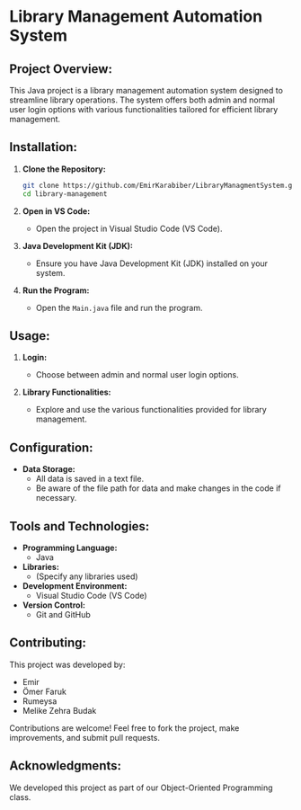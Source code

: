 # Library Management Automation System

## Project Overview:
This Java project is a library management automation system designed to streamline library operations. The system offers both admin and normal user login options with various functionalities tailored for efficient library management.

## Installation:
1. **Clone the Repository:**
   ```bash
   git clone https://github.com/EmirKarabiber/LibraryManagmentSystem.git
   cd library-management
   ```

2. **Open in VS Code:**
   - Open the project in Visual Studio Code (VS Code).

3. **Java Development Kit (JDK):**
   - Ensure you have Java Development Kit (JDK) installed on your system.

4. **Run the Program:**
   - Open the `Main.java` file and run the program.

## Usage:
1. **Login:**
   - Choose between admin and normal user login options.

2. **Library Functionalities:**
   - Explore and use the various functionalities provided for library management.

## Configuration:
- **Data Storage:**
  - All data is saved in a text file.
  - Be aware of the file path for data and make changes in the code if necessary.

## Tools and Technologies:
- **Programming Language:**
  - Java
- **Libraries:**
  - (Specify any libraries used)
- **Development Environment:**
  - Visual Studio Code (VS Code)
- **Version Control:**
  - Git and GitHub

## Contributing:
This project was developed by:
- Emir
- Ömer Faruk
- Rumeysa
- Melike Zehra Budak

Contributions are welcome! Feel free to fork the project, make improvements, and submit pull requests.

## Acknowledgments:
We developed this project as part of our Object-Oriented Programming class.
